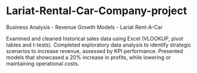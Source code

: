 # Lariat-Rental-Car-Company-project
Business Analysis - Revenue Growth Models - Lariat Rent-A-Car 

Examined and cleaned historical sales data using Excel (VLOOKUP, pivot tables and t-tests). 
Completed exploratory data analysis to identify strategic scenarios to increase revenue, assessed by KPI performance.
Presented models that showcased a 20% increase in profits, while lowering or maintaining operational costs.
